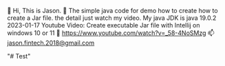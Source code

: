 👋 Hi, This is Jason.
👀 The simple java code for demo how to create how to create a Jar file. the detail just watch my video. My java JDK is java 19.0.2 2023-01-17
Youtube Video: Create executable Jar file with Intellij on windows 10 or 11
👀 https://www.youtube.com/watch?v=_58-4NoSMzg
📫 jason.fintech.2018@gmail.com

"# Test" 
